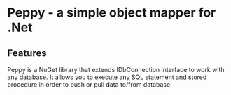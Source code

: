 # Peppy - a simple object mapper for .Net

## Features
Peppy is a NuGet library that extends IDbConnection interface to work with any database.
It allows you to execute any SQL statement and stored procedure in order to push or pull data to/from database.
